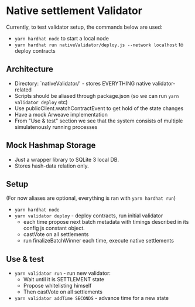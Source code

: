 # Native settlement Validator

Currently, to test validator setup, the commands below are used:

- `yarn hardhat node` to start a local node
- `yarn hardhat run nativeValidator/deploy.js --network localhost` to deploy contracts

## Architecture

- Directory: `nativeValidator/' - stores EVERYTHING native validator-related
- Scripts should be aliased through package.json (so we can run `yarn validator deploy` etc)
- Use publicClient.watchContractEvent to get hold of the state changes
- Have a mock Arweave implementation
- From "Use & test" section we see that the system consists of multiple simulatenously running processes

## Mock Hashmap Storage

- Just a wrapper library to SQLite 3 local DB.
- Stores hash-data relation only.

## Setup

(For now aliases are optional, everything is ran with `yarn hardhat run`)

- `yarn hardhat node`
- `yarn validator deploy` - deploy contracts, run initial validator
  - each time propose next batch metadata with timings described in its config js constant object.
  - castVote on all settlements
  - run finalizeBatchWinner each time, execute native settlements

## Use & test

- `yarn validator run` - run new validator:
  - Wait until it is SETTLEMENT state
  - Propose whitelisting himself
  - Then castVote on all settlements
- `yarn validator addTime SECONDS` - advance time for a new state
